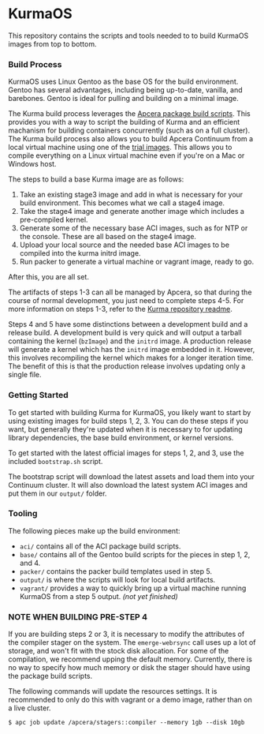 # KurmaOS

This repository contains the scripts and tools needed to to build KurmaOS
images from top to bottom.

### Build Process

KurmaOS uses Linux Gentoo as the base OS for the build environment. Gentoo has several
advantages, including being up-to-date, vanilla, and barebones. Gentoo is ideal for pulling
and building on a minimal image.

The Kurma build process leverages the [Apcera package build scripts](https://github.com/apcera/continuum-package-scripts).
This provides you with a way to script the building of Kurma and an efficient machanism for building 
containers concurrently (such as on a full cluster). The Kurma build process also allows you to build Apcera Continuum from a
local virtual machine using one of the [trial images](https://www.apcera.com/getstarted/). This allows you to
compile everything on a Linux virtual machine even if you're on a Mac or Windows host.

The steps to build a base Kurma image are as follows:

1. Take an existing stage3 image and add in what is necessary for your build
   environment. This becomes what we call a stage4 image.
1. Take the stage4 image and generate another image which includes a
   pre-compiled kernel.
1. Generate some of the necessary base ACI images, such as for NTP or the
   console. These are all based on the stage4 image.
1. Upload your local source and the needed base ACI images to be compiled into
   the kurma initrd image.
1. Run packer to generate a virtual machine or vagrant image, ready to go.

After this, you are all set.

The artifacts of steps 1-3 can all be managed by Apcera, so that during 
the course of normal development, you just need to complete steps 4-5. 
For more information on steps 1-3, refer to the [Kurma repository readme](https://github.com/apcera/kurma).

Steps 4 and 5 have some distinctions between a development build and a release
build. A development build is very quick and will output a tarball containing the kernel
(`bzImage`) and the `initrd` image. A production release will generate a kernel which has 
the `initrd` image embedded in it. However, this involves recompiling the kernel which makes
for a longer iteration time. The benefit of this is that the production release
involves updating only a single file.

### Getting Started

To get started with building Kurma for KurmaOS, you likely want to start by using
existing images for build steps 1, 2, 3. You can do these steps if you
want, but generally they're updated when it is necessary to for updating
library dependencies, the base build environment, or kernel versions.

To get started with the latest official images for steps 1, 2, and 3, use the
included `bootstrap.sh` script.

The bootstrap script will download the latest assets and load them into your
Continuum cluster. It will also download the latest system ACI images and put
them in our `output/` folder.

### Tooling

The following pieces make up the build environment:

* `aci/` contains all of the ACI package build scripts.
* `base/` contains all of the Gentoo build scripts for the pieces in step 1, 2,
  and 4.
* `packer/` contains the packer build templates used in step 5.
* `output/` is where the scripts will look for local build artifacts.
* `vagrant/` provides a way to quickly bring up a virtual machine running
  KurmaOS from a step 5 output. *(not yet finished)*

### NOTE WHEN BUILDING PRE-STEP 4

If you are building steps 2 or 3, it is necessary to modify the
attributes of the compiler stager on the system. The `emerge-webrsync` call uses
up a lot of storage, and won't fit with the stock disk allocation. For some of
the compilation, we recommend upping the default memory. Currently,
there is no way to specify how much memory or disk the stager should have 
using the package build scripts. 

The following commands will update the resources settings. It is recommended to only do this with
vagrant or a demo image, rather than on a live cluster.

```
$ apc job update /apcera/stagers::compiler --memory 1gb --disk 10gb
```
